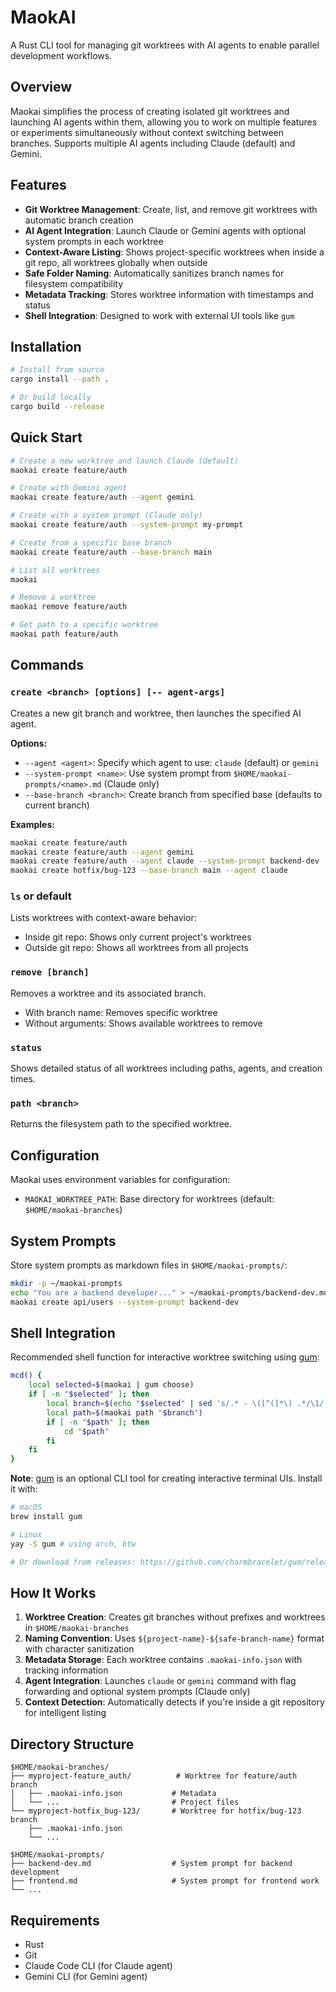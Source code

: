 # MaokAI

A Rust CLI tool for managing git worktrees with AI agents to enable parallel development workflows.

## Overview

Maokai simplifies the process of creating isolated git worktrees and launching AI agents within them, allowing you to work on multiple features or experiments simultaneously without context switching between branches. Supports multiple AI agents including Claude (default) and Gemini.

## Features

- **Git Worktree Management**: Create, list, and remove git worktrees with automatic branch creation
- **AI Agent Integration**: Launch Claude or Gemini agents with optional system prompts in each worktree
- **Context-Aware Listing**: Shows project-specific worktrees when inside a git repo, all worktrees globally when outside
- **Safe Folder Naming**: Automatically sanitizes branch names for filesystem compatibility
- **Metadata Tracking**: Stores worktree information with timestamps and status
- **Shell Integration**: Designed to work with external UI tools like `gum`

## Installation

```bash
# Install from source
cargo install --path .

# Or build locally
cargo build --release
```

## Quick Start

```bash
# Create a new worktree and launch Claude (default)
maokai create feature/auth

# Create with Gemini agent
maokai create feature/auth --agent gemini

# Create with a system prompt (Claude only)
maokai create feature/auth --system-prompt my-prompt

# Create from a specific base branch
maokai create feature/auth --base-branch main

# List all worktrees
maokai

# Remove a worktree
maokai remove feature/auth

# Get path to a specific worktree
maokai path feature/auth
```

## Commands

### `create <branch> [options] [-- agent-args]`
Creates a new git branch and worktree, then launches the specified AI agent.

**Options:**
- `--agent <agent>`: Specify which agent to use: `claude` (default) or `gemini`
- `--system-prompt <name>`: Use system prompt from `$HOME/maokai-prompts/<name>.md` (Claude only)
- `--base-branch <branch>`: Create branch from specified base (defaults to current branch)

**Examples:**
```bash
maokai create feature/auth
maokai create feature/auth --agent gemini
maokai create feature/auth --agent claude --system-prompt backend-dev
maokai create hotfix/bug-123 --base-branch main --agent claude
```

### `ls` or default
Lists worktrees with context-aware behavior:
- Inside git repo: Shows only current project's worktrees
- Outside git repo: Shows all worktrees from all projects

### `remove [branch]`
Removes a worktree and its associated branch.
- With branch name: Removes specific worktree
- Without arguments: Shows available worktrees to remove

### `status`
Shows detailed status of all worktrees including paths, agents, and creation times.

### `path <branch>`
Returns the filesystem path to the specified worktree.

## Configuration

Maokai uses environment variables for configuration:

- `MAOKAI_WORKTREE_PATH`: Base directory for worktrees (default: `$HOME/maokai-branches`)

## System Prompts

Store system prompts as markdown files in `$HOME/maokai-prompts/`:

```bash
mkdir -p ~/maokai-prompts
echo "You are a backend developer..." > ~/maokai-prompts/backend-dev.md
maokai create api/users --system-prompt backend-dev
```

## Shell Integration

Recommended shell function for interactive worktree switching using [gum](https://github.com/charmbracelet/gum):

```bash
mcd() {
    local selected=$(maokai | gum choose)
    if [ -n "$selected" ]; then
        local branch=$(echo "$selected" | sed 's/.* - \([^(]*\) .*/\1/' | xargs)
        local path=$(maokai path "$branch")
        if [ -n "$path" ]; then
            cd "$path"
        fi
    fi
}
```

**Note**: [gum](https://github.com/charmbracelet/gum) is an optional CLI tool for creating interactive terminal UIs. Install it with:
```bash
# macOS
brew install gum

# Linux
yay -S gum # using arch, btw

# Or download from releases: https://github.com/charmbracelet/gum/releases
```

## How It Works

1. **Worktree Creation**: Creates git branches without prefixes and worktrees in `$HOME/maokai-branches`
2. **Naming Convention**: Uses `${project-name}-${safe-branch-name}` format with character sanitization
3. **Metadata Storage**: Each worktree contains `.maokai-info.json` with tracking information
4. **Agent Integration**: Launches `claude` or `gemini` command with flag forwarding and optional system prompts (Claude only)
5. **Context Detection**: Automatically detects if you're inside a git repository for intelligent listing

## Directory Structure

```
$HOME/maokai-branches/
├── myproject-feature_auth/          # Worktree for feature/auth branch
│   ├── .maokai-info.json           # Metadata
│   └── ...                         # Project files
└── myproject-hotfix_bug-123/       # Worktree for hotfix/bug-123 branch
    ├── .maokai-info.json
    └── ...

$HOME/maokai-prompts/
├── backend-dev.md                  # System prompt for backend development
├── frontend.md                     # System prompt for frontend work
└── ...
```

## Requirements

- Rust
- Git
- Claude Code CLI (for Claude agent)
- Gemini CLI (for Gemini agent)
